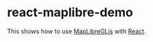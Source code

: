 # react-maplibre-demo
This shows how to use [MapLibreGLjs](https://github.com/maplibre/maplibre-gl-js) with [React](https://react.dev/).


